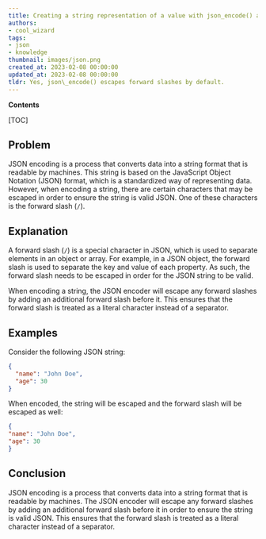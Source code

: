 ```yaml
---
title: Creating a string representation of a value with json_encode() and escaping the forward slashes
authors:
- cool_wizard
tags:
- json
- knowledge
thumbnail: images/json.png
created_at: 2023-02-08 00:00:00
updated_at: 2023-02-08 00:00:00
tldr: Yes, json\_encode() escapes forward slashes by default.
---
```


**Contents**

[TOC]

## Problem

JSON encoding is a process that converts data into a string format that is readable by machines. This string is based on the JavaScript Object Notation (JSON) format, which is a standardized way of representing data. However, when encoding a string, there are certain characters that may be escaped in order to ensure the string is valid JSON. One of these characters is the forward slash (`/`).

## Explanation

A forward slash (`/`) is a special character in JSON, which is used to separate elements in an object or array. For example, in a JSON object, the forward slash is used to separate the key and value of each property. As such, the forward slash needs to be escaped in order for the JSON string to be valid.

When encoding a string, the JSON encoder will escape any forward slashes by adding an additional forward slash before it. This ensures that the forward slash is treated as a literal character instead of a separator.

## Examples

Consider the following JSON string:

```json
{
  "name": "John Doe",
  "age": 30
}
```

When encoded, the string will be escaped and the forward slash will be escaped as well:

```json
{
"name": "John Doe",
"age": 30
}
```

## Conclusion

JSON encoding is a process that converts data into a string format that is readable by machines. The JSON encoder will escape any forward slashes by adding an additional forward slash before it in order to ensure the string is valid JSON. This ensures that the forward slash is treated as a literal character instead of a separator.

